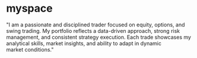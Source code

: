 # myspace
"I am a passionate and disciplined trader focused on equity, options, and swing trading. My portfolio reflects a data-driven approach, strong risk management, and consistent strategy execution. Each trade showcases my analytical skills, market insights, and ability to adapt in dynamic market conditions."
